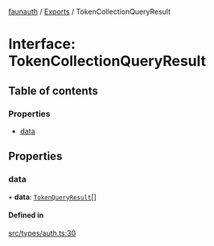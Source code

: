 [faunauth](../none) / [Exports](../modules.md) / TokenCollectionQueryResult

# Interface: TokenCollectionQueryResult

## Table of contents

### Properties

- [data](TokenCollectionQueryResult.md#data)

## Properties

### data

• **data**: [`TokenQueryResult`](TokenQueryResult.md)[]

#### Defined in

[src/types/auth.ts:30](https://github.com/alexnitta/faunauth/blob/6bb89cc/src/types/auth.ts#L30)
